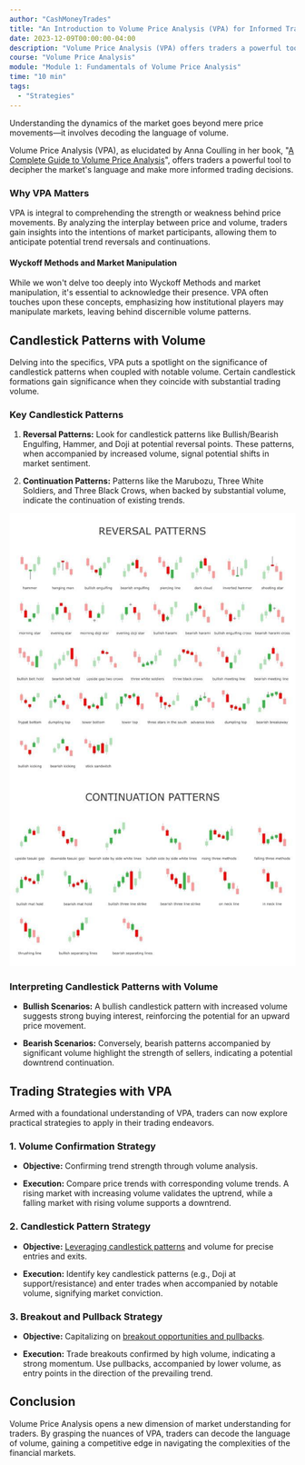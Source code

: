```yaml
---
author: "CashMoneyTrades"
title: "An Introduction to Volume Price Analysis (VPA) for Informed Trading"
date: 2023-12-09T00:00:00-04:00
description: "Volume Price Analysis (VPA) offers traders a powerful tool to decipher the market's language and make more informed trading decisions."
course: "Volume Price Analysis"
module: "Module 1: Fundamentals of Volume Price Analysis" 
time: "10 min"
tags:
  - "Strategies"
---
```


Understanding the dynamics of the market goes beyond mere price movements—it involves decoding the language of volume. 

Volume Price Analysis (VPA), as elucidated by Anna Coulling in her book, "[A Complete Guide to Volume Price Analysis](https://www.amazon.com/Complete-Guide-Volume-Analysis-ebook/dp/B00DGA8LZC/ref)", offers traders a powerful tool to decipher the market's language and make more informed trading decisions.

### Why VPA Matters

VPA is integral to comprehending the strength or weakness behind price movements. By analyzing the interplay between price and volume, traders gain insights into the intentions of market participants, allowing them to anticipate potential trend reversals and continuations.

#### Wyckoff Methods and Market Manipulation

While we won't delve too deeply into Wyckoff Methods and market manipulation, it's essential to acknowledge their presence. VPA often touches upon these concepts, emphasizing how institutional players may manipulate markets, leaving behind discernible volume patterns.

## Candlestick Patterns with Volume

Delving into the specifics, VPA puts a spotlight on the significance of candlestick patterns when coupled with notable volume. Certain candlestick formations gain significance when they coincide with substantial trading volume.

### Key Candlestick Patterns

1. **Reversal Patterns:** Look for candlestick patterns like Bullish/Bearish Engulfing, Hammer, and Doji at potential reversal points. These patterns, when accompanied by increased volume, signal potential shifts in market sentiment.

2. **Continuation Patterns:** Patterns like the Marubozu, Three White Soldiers, and Three Black Crows, when backed by substantial volume, indicate the continuation of existing trends.

![Candlestick Patterns](images/candlestick_patterns.jpg)

### Interpreting Candlestick Patterns with Volume

- **Bullish Scenarios:** A bullish candlestick pattern with increased volume suggests strong buying interest, reinforcing the potential for an upward price movement.

- **Bearish Scenarios:** Conversely, bearish patterns accompanied by significant volume highlight the strength of sellers, indicating a potential downtrend continuation.

## Trading Strategies with VPA

Armed with a foundational understanding of VPA, traders can now explore practical strategies to apply in their trading endeavors.

### 1. **Volume Confirmation Strategy**

- **Objective:** Confirming trend strength through volume analysis.
  
- **Execution:** Compare price trends with corresponding volume trends. A rising market with increasing volume validates the uptrend, while a falling market with rising volume supports a downtrend.

### 2. **Candlestick Pattern Strategy**

- **Objective:** [Leveraging candlestick patterns](/education/how-to-trade-doji-candles/) and volume for precise entries and exits.

- **Execution:** Identify key candlestick patterns (e.g., Doji at support/resistance) and enter trades when accompanied by notable volume, signifying market conviction.

### 3. **Breakout and Pullback Strategy**

- **Objective:** Capitalizing on [breakout opportunities and pullbacks](/education/how-to-trade-the-break-hook-and-go/).

- **Execution:** Trade breakouts confirmed by high volume, indicating a strong momentum. Use pullbacks, accompanied by lower volume, as entry points in the direction of the prevailing trend.

## Conclusion

Volume Price Analysis opens a new dimension of market understanding for traders. By grasping the nuances of VPA, traders can decode the language of volume, gaining a competitive edge in navigating the complexities of the financial markets.
